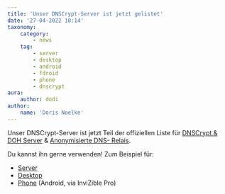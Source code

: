 ```yaml
---
title: 'Unser DNSCrypt-Server ist jetzt gelistet'
date: '27-04-2022 10:14'
taxonomy:
    category:
        - news
    tag:
        - server
        - desktop
        - android
        - fdroid
        - phone
        - dnscrypt
aura:
    author: dodi
author:
    name: 'Doris Noelke'
---
```


Unser DNSCrypt-Server ist jetzt Teil der offiziellen Liste für [DNSCrypt & DOH Server](https://dnscrypt.info/public-servers/) & [Anonymisierte DNS- Relais](https://download.dnscrypt.info/dnscrypt-resolvers/v3/relays.md).

Du kannst ihn gerne verwenden! Zum Beispiel für: 

* [Server](https://wiki.techsaviours.org/de/server/services/dnscrypt)
* [Desktop](https://wiki.techsaviours.org/de/desktop/services/dnscrypt)
* [Phone](https://wiki.techsaviours.org/de/phone/apps/invizible-pro) (Android, via InviZible Pro)
